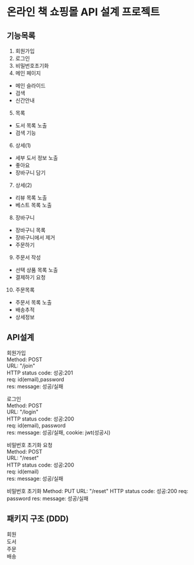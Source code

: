 # 온라인 책 쇼핑몰 API 설계 프로젝트

## 기능목록

1. 회원가입
2. 로그인
3. 비밀번호초기화
4. 메인 페이지

- 메인 슬라이드
- 검색
- 신간안내

5. 목록

- 도서 목록 노출
- 검색 기능

6. 상세(1)

- 세부 도서 정보 노출
- 좋아요
- 장바구니 담기

7. 상세(2)

- 리뷰 목록 노출
- 베스트 목록 노출

8. 장바구니

- 장바구니 목록
- 장바구니에서 제거
- 주문하기

9. 주문서 작성

- 선택 상품 목록 노출
- 결제하기 요청

10. 주문목록

- 주문서 목록 노출
- 배송추적
- 상세정보

## API설계

회원가입  
Method: POST  
URL: "/join"  
HTTP status code: 성공:201  
req: id(email),password  
res: message: 성공/실패

로그인  
Method: POST  
URL: "/login"  
HTTP status code: 성공:200  
req: id(email), password  
res: message: 성공/실패, cookie: jwt(성공시)

비밀번호 초기화 요청  
Method: POST  
URL: "/reset"  
HTTP status code: 성공:200  
req: id(email)  
res: message: 성공/실패

비밀번호 초기화
Method: PUT
URL: "/reset"
HTTP status code: 성공:200
req: password
res: message: 성공/실패

## 패키지 구조 (DDD)

회원  
도서  
주문  
배송
